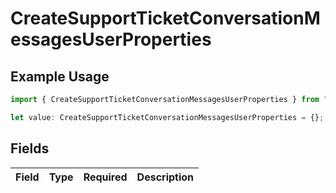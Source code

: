 # CreateSupportTicketConversationMessagesUserProperties

## Example Usage

```typescript
import { CreateSupportTicketConversationMessagesUserProperties } from "inkeep-analytics-typescript/models/components";

let value: CreateSupportTicketConversationMessagesUserProperties = {};
```

## Fields

| Field       | Type        | Required    | Description |
| ----------- | ----------- | ----------- | ----------- |